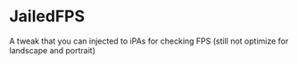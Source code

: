 # JailedFPS
A tweak that you can injected to iPAs for checking FPS (still not optimize for landscape and portrait)
